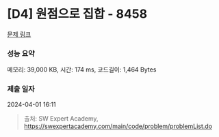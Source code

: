 # [D4] 원점으로 집합 - 8458 

[문제 링크](https://swexpertacademy.com/main/code/problem/problemDetail.do?contestProbId=AWzaq5KKk_ADFAVU) 

### 성능 요약

메모리: 39,000 KB, 시간: 174 ms, 코드길이: 1,464 Bytes

### 제출 일자

2024-04-01 16:11



> 출처: SW Expert Academy, https://swexpertacademy.com/main/code/problem/problemList.do